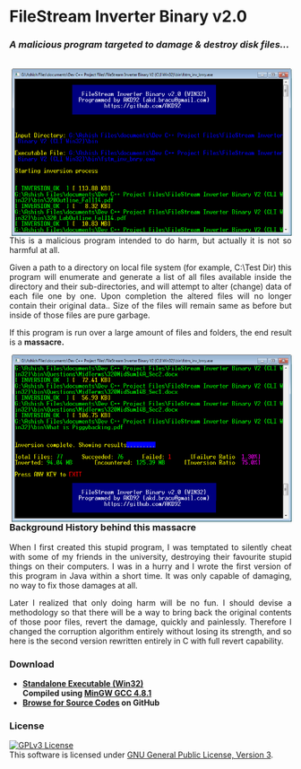 
<h1>FileStream Inverter Binary v2.0</h1>
<h3><i>A malicious program targeted to damage & destroy disk files...</i></h3>

<br>
<img align="right" width="500px" height="298px" src="https://github.com/AKD92/FileStream-Binary-Inverter/raw/master/fstmScreen02.png">

<p align="justify">
This is a malicious program intended to do harm, but actually it is not so harmful at all.
</p>

<p align="justify">
Given a path to a directory on local file system (for example, C:\Test Dir) this program will enumerate and generate a list of all files available inside the directory and their sub-directories, and will attempt to alter (change) data of each file one by one. Upon completion the altered files will no longer contain their original data.. Size of the files will remain same as before but inside of those files are pure garbage.
</p>

<p align="justify">
If this program is run over a large amount of files and folders, the end result is a <b>massacre.</b>
</p>

<img align="right" width="500px" height="298px" src="https://github.com/AKD92/FileStream-Binary-Inverter/raw/master/fstmScreen01.png">

<h3>Background History behind this massacre</h3>
<p align="justify">
When I first created this stupid program, I was temptated to silently cheat with some of my friends in the university, destroying their favourite stupid things on their computers. I was in a hurry and I wrote the first version of this program in Java within a short time. It was only capable of damaging, no way to fix those damages at all.
</p>

<p align="justify">
Later I realized that only doing harm will be no fun. I should devise a methodology so that there will be a way to bring back the original contents of those poor files, revert the damage, quickly and painlessly. Therefore I changed the corruption algorithm entirely without losing its strength, and so here is the second version rewritten entirely in C with full revert capability.
</p>

<h3>Download</h3>
<ul>
<li><b>
<a href="https://github.com/AKD92/FileStream-Inverter-Binary-V2-CLI-Win32/raw/master/bin/fstm_inv_bnry.exe">
Standalone Executable (Win32)</a>
<br>
Compiled using <a href="http://www.mingw.org/">MinGW GCC 4.8.1</a>
</b></li>
<li><b>
<a href="src">Browse for Source Codes</a> on GitHub
</b></li>
</ul>

<h3>License</h3>
<a rel="license" href="http://www.gnu.org/licenses/gpl-3.0-standalone.html"><img alt="GPLv3 License" style="border-width:0" src="http://www.gnu.org/graphics/gplv3-127x51.png" /></a><br />This software is licensed under <a rel="license" href="http://www.gnu.org/licenses/gpl-3.0-standalone.html">GNU General Public License, Version 3</a>.
